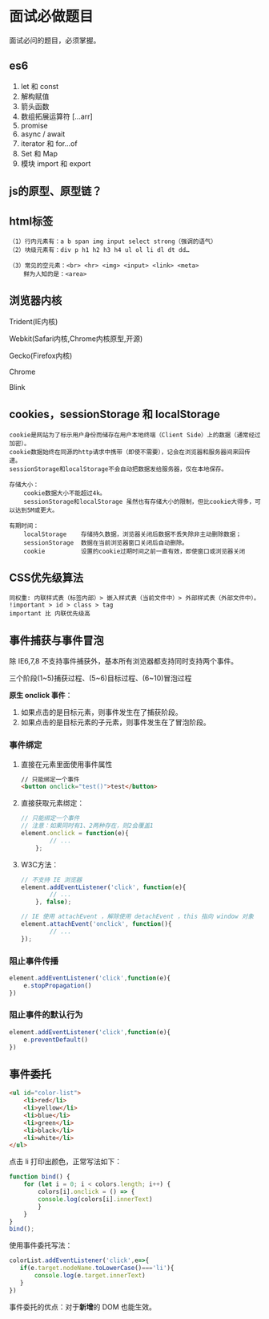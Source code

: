 # 面试必做题目

面试必问的题目，必须掌握。

## es6

1. let 和 const
2. 解构赋值
3. 箭头函数
4. 数组拓展运算符 [...arr]
5. promise
6. async / await
7. iterator 和 for...of 
8. Set 和 Map
9. 模块 import 和 export

## js的原型、原型链？





## html标签

```text
（1）行内元素有：a b span img input select strong（强调的语气）
（2）块级元素有：div p h1 h2 h3 h4 ul ol li dl dt dd…

（3）常见的空元素：<br> <hr> <img> <input> <link> <meta>
    鲜为人知的是：<area> 
```

## 浏览器内核

Trident(IE内核)

Webkit(Safari内核,Chrome内核原型,开源)

Gecko(Firefox内核)

Chrome

Blink

## cookies，sessionStorage 和 localStorage

```text
cookie是网站为了标示用户身份而储存在用户本地终端（Client Side）上的数据（通常经过加密）。
cookie数据始终在同源的http请求中携带（即使不需要），记会在浏览器和服务器间来回传递。
sessionStorage和localStorage不会自动把数据发给服务器，仅在本地保存。

存储大小：
    cookie数据大小不能超过4k。
    sessionStorage和localStorage 虽然也有存储大小的限制，但比cookie大得多，可以达到5M或更大。

有期时间：
    localStorage    存储持久数据，浏览器关闭后数据不丢失除非主动删除数据；
    sessionStorage  数据在当前浏览器窗口关闭后自动删除。
    cookie          设置的cookie过期时间之前一直有效，即使窗口或浏览器关闭
```

## CSS优先级算法

```text
同权重: 内联样式表（标签内部）> 嵌入样式表（当前文件中）> 外部样式表（外部文件中）。
!important > id > class > tag
important 比 内联优先级高
```

## 事件捕获与事件冒泡

除 IE6,7,8 不支持事件捕获外，基本所有浏览器都支持同时支持两个事件。

三个阶段(1~5)捕获过程、(5~6)目标过程、(6~10)冒泡过程

**原生 onclick 事件**：

1. 如果点击的是目标元素，则事件发生在了捕获阶段。
2. 如果点击的是目标元素的子元素，则事件发生在了冒泡阶段。

### 事件绑定

1. 直接在元素里面使用事件属性

   ```html
   // 只能绑定一个事件
   <button onclick="test()">test</button>
   ```

2. 直接获取元素绑定：

   ```js
   // 只能绑定一个事件
   // 注意：如果同时有1、2两种存在，则2会覆盖1
   element.onclick = function(e){
           // ...
       };
   ```

3. W3C方法：

   ```js
   // 不支持 IE 浏览器
   element.addEventListener('click', function(e){
           // ...
       }, false);
   
   // IE 使用 attachEvent ，解除使用 detachEvent ，this 指向 window 对象
   element.attachEvent('onclick', function(){
           // ...
   });
   ```

### 阻止事件传播

```js
element.addEventListener('click',function(e){
    e.stopPropagation()
})
```

### 阻止事件的默认行为

```js
element.addEventListener('click',function(e){
    e.preventDefault()
})
```

## 事件委托

```html
<ul id="color-list">
    <li>red</li>
    <li>yellow</li>
    <li>blue</li>
    <li>green</li>
    <li>black</li>
    <li>white</li>
</ul>
```

点击 li 打印出颜色，正常写法如下：

```js
function bind() {
    for (let i = 0; i < colors.length; i++) {
        colors[i].onclick = () => {
        console.log(colors[i].innerText)
        }
    }
}
bind();
```

使用事件委托写法：

```js
colorList.addEventListener('click',e=>{
   if(e.target.nodeName.toLowerCase()==='li'){
       console.log(e.target.innerText)
   }
})
```

事件委托的优点：对于**新增**的 DOM 也能生效。



